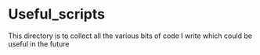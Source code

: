# Useful_scripts
This directory is to collect all the various bits of code I write which could be useful in the future 

